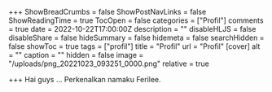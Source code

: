 +++
ShowBreadCrumbs = false
ShowPostNavLinks = false
ShowReadingTime = true
TocOpen = false
categories = ["Profil"]
comments = true
date = 2022-10-22T17:00:00Z
description = ""
disableHLJS = false
disableShare = false
hideSummary = false
hidemeta = false
searchHidden = false
showToc = true
tags = ["profil"]
title = "Profil"
url = "Profil"
[cover]
alt = ""
caption = ""
hidden = false
image = "/uploads/png_20221023_093251_0000.png"
relative = true

+++
Hai guys ... Perkenalkan namaku Ferilee.